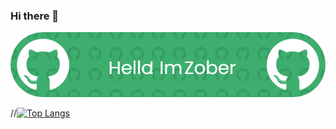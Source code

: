 ### Hi there 👋

![Header](github-header-image.png)

//[![Top Langs](https://github-readme-stats.vercel.app/api/top-langs/?username=Zobercito)](https://github.com/Zobercito/github-readme-stats)
